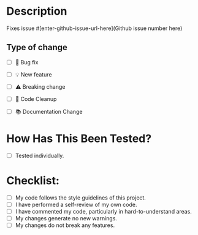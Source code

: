 # Description

<!-- Please include a summary of the change and which issue is fixed or feature request is implemented. Please also include relevant motivation and context. List any dependencies that are required for this change. -->

Fixes issue #[enter-github-issue-url-here](Github issue number here)

## Type of change

<!-- Please delete options that are not relevant. -->

- [ ] 🐞 Bug fix
<!-- Non-breaking change which fixes an issue -->

- [ ] 💡 New feature
<!-- Non-breaking change which adds functionality -->

- [ ] ⚠️ Breaking change
<!-- 
  - Changes a method signature.
  - Changes the behavior of a method.
  - Changes settings, configuration. -->

- [ ] 🧹 Code Cleanup
<!-- General Code Cleanup like removing stale files, comments, etc. -->

- [ ] 📚 Documentation Change
<!-- Changes to documentation only -->
  
# How Has This Been Tested?

<!-- Unless this is a documentation change, please describe the tests that you ran to verify your changes. Provide instructions so we can reproduce. Please also list any relevant details for your test configuration -->

- [ ] Tested individually.
<!-- Performed tests individually on a development deployment. -->

# Checklist:

- [ ] My code follows the style guidelines of this project.
- [ ] I have performed a self-review of my own code.
- [ ] I have commented my code, particularly in hard-to-understand areas.
- [ ] My changes generate no new warnings.
- [ ] My changes do not break any features.
<!-- This not the same as a **Breaking Change**. You have tested that all other features are not affected by this change. -->